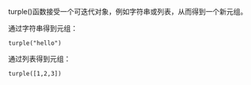 
turple()函数接受一个可迭代对象，例如字符串或列表，从而得到一个新元组。

通过字符串得到元组：

```
turple("hello")
```

通过列表得到元组：

```
turple([1,2,3])
```
